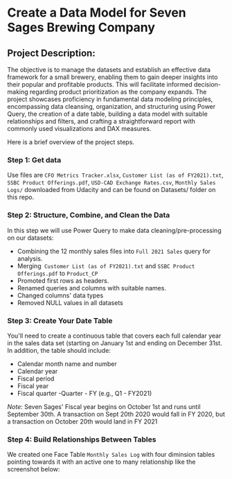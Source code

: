 # Create a Data Model for Seven Sages Brewing Company

## Project Description:
The objective is to manage the datasets and establish an effective data framework for a small brewery, enabling them to gain deeper insights into their popular and profitable products. This will facilitate informed decision-making regarding product prioritization as the company expands. The project showcases proficiency in fundamental data modeling principles, encompassing data cleansing, organization, and structuring using Power Query, the creation of a date table, building a data model with suitable relationships and filters, and crafting a straightforward report with commonly used visualizations and DAX measures.<br>

Here is a brief overview of the project steps.

### Step 1: Get data
Use files are `CFO Metrics Tracker.xlsx`, `Customer List (as of FY2021).txt`, `SSBC Product Offerings.pdf`, `USD-CAD Exchange Rates.csv`, `Monthly Sales Logs/` downloaded from Udacity and can be found on Datasets/ folder on this repo.

### Step 2: Structure, Combine, and Clean the Data
In this step we will use Power Query to make data cleaning/pre-processing on our datasets:
- Combining the 12 monthly sales files into `Full 2021 Sales` query for analysis.
- Merging` Customer List (as of FY2021).txt` and `SSBC Product Offerings.pdf` to `Product_CP`
- Promoted first rows as headers.
- Renamed queries and columns with suitable names.
- Changed columns' data types
- Removed NULL values in all datasets

### Step 3: Create Your Date Table

You'll need to create a continuous table that covers each full calendar year in the sales data set (starting on January 1st and ending on December 31st. In addition, the table should include:
- Calendar month name and number
- Calendar year
- Fiscal period
- Fiscal year
- Fiscal quarter -Quarter - FY (e.g., Q1 - FY2021)
  
*Note:* Seven Sages' Fiscal year begins on October 1st and runs until September 30th. A transaction on Sept 20th 2020 would fall in FY 2020, but a transaction on October 20th would land in FY 2021

### Step 4:  Build Relationships Between Tables
We created one Face Table `Monthly Sales Log` with four diminsion tables pointing towards it with an active one to many relationship like the screenshot below:


